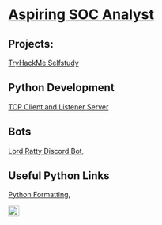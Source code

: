 <h1> <a href="https://www.linkedin.com/in/brent-garren//">Aspiring SOC Analyst</h1></a> <a 
<p>
<h2>Projects:</h2>

<a href="https://github.com/brentgarren/TryHackMe/blob/main/README.md">	TryHackMe Selfstudy</a>








<h2> Python Development</h2>
   
<a href="https://github.com/brentgarren/TCP_Client-Server/blob/main/README.md">	TCP Client and Listener Server</a>

<h2>Bots</h2> 
   <a href="https://github.com/brentgarren/Lord-Ratty-Bot">Lord Ratty Discord Bot</a>,
<p>
<h2> Useful Python Links</h2>
   <a href="https://peps.python.org/pep-0008">Python Formatting</a>,
  <p><p>
  
 
 
 
  
[<img align="left" alt="Brentgarren | LinkedIn" width="22px" src="https://cdn.jsdelivr.net/npm/simple-icons@v3/icons/linkedin.svg" />][linkedin]

[linkedin]: https://www.linkedin.com/in/brent-garren/

<!--
**brentgarren/brentgarren** is a ✨ _special_ ✨ repository because its `README.md` (this file) appears on your GitHub profile.

Here are some ideas to get you started:

- 🔭 I’m currently working on ...
- 🌱 I’m currently learning ...
- 👯 I’m looking to collaborate on ...
- 🤔 I’m looking for help with ...
- 💬 Ask me about ...
- 📫 How to reach me: ...
- 😄 Pronouns: ...
- ⚡ Fun fact: ...
-->
